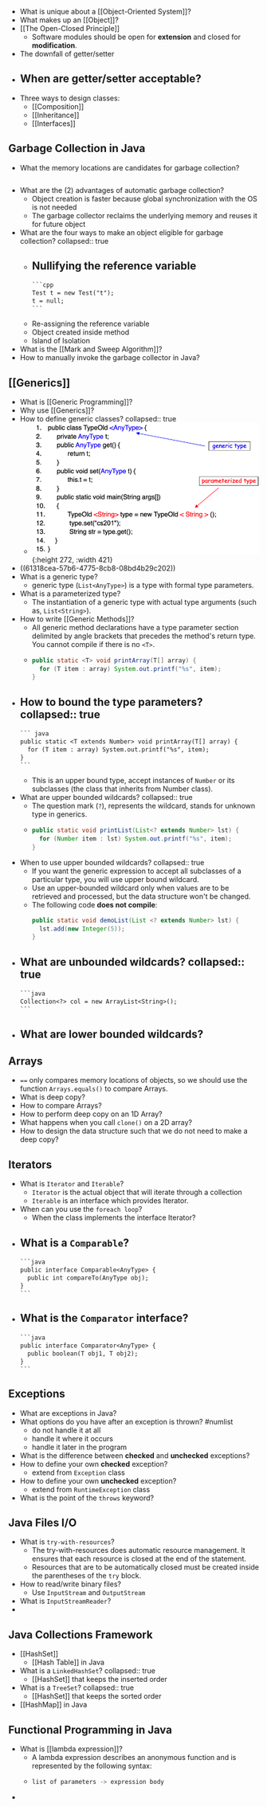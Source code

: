 - What is unique about a [[Object-Oriented System]]?
- What makes up an [[Object]]?
- [[The Open-Closed Principle]]
	- Software modules should be open for **extension** and closed for **modification**.
- The downfall of getter/setter
- When are getter/setter acceptable?
  ---
- Three ways to design classes:
	- [[Composition]]
	- [[Inheritance]]
	- [[Interfaces]]
## Garbage Collection in Java
- What the memory locations are candidates for garbage collection?
  ```java
  ```
- What are the (2) advantages of automatic garbage collection?
	- Object creation is faster because global synchronization with the OS is not needed
	- The garbage collector reclaims the underlying memory and reuses it for future object
- What are the four ways to make an object eligible for garbage collection?
  collapsed:: true
	- Nullifying the reference variable
		-
		  ```cpp
		  Test t = new Test("t");
		  t = null;
		  ```
	- Re-assigning the reference variable
	- Object created inside method
	- Island of Isolation
- What is the [[Mark and Sweep Algorithm]]?
- How to manually invoke the garbage collector in Java?
## [[Generics]]
- What is [[Generic Programming]]?
- Why use [[Generics]]?
- How to define generic classes? 
  collapsed:: true
	- ![image.png](../assets/image_1630637212678_0.png){:height 272, :width 421}
- ((61318cea-57b6-4775-8cb8-08bd4b29c202))
- What is a generic type?
	- generic type (`List<AnyType>`) is a type with formal type parameters.
- What is a parameterized type?
	- The instantiation of a generic type with actual type arguments (such as, `List<String>`).
- How to write [[Generic Methods]]?
	- All generic method declarations have a type parameter section delimited by angle brackets that precedes the method's return type. You cannot compile if there is no `<T>`.
	-
	  ```java
	  public static <T> void printArray(T[] array) {
	    for (T item : array) System.out.printf("%s", item);
	  }
	  ```
- How to bound the type parameters?
  collapsed:: true
	-
	  ``` java
	  public static <T extends Number> void printArray(T[] array) {
	    for (T item : array) System.out.printf("%s", item);
	  }
	  ```
	- This is an upper bound type, accept instances of `Number` or its subclasses (the class that inherits from Number class).
- What are upper bounded wildcards?
  collapsed:: true
	- The question mark (`?`), represents the wildcard, stands for unknown type in generics.
	-
	  ```java
	  public static void printList(List<? extends Number> lst) {
	    for (Number item : lst) System.out.printf("%s", item);
	  }
	  ```
- When to use upper bounded wildcards?
  collapsed:: true
	- If you want the generic expression to accept all subclasses of a particular type, you will use upper bound wildcard.
	- Use an upper-bounded wildcard only when values are to be retrieved and processed, but the data structure won't be changed.
	- The following code **does not compile**:
	  ```java
	  public static void demoList(List <? extends Number> lst) {
	    lst.add(new Integer(5));
	  }
	  ```
- What are unbounded wildcards?
  collapsed:: true
	-
	  ```java
	  Collection<?> col = new ArrayList<String>();
	  ```
- What are lower bounded wildcards?
	-
## Arrays
- `==` only compares memory locations of objects, so we should use the function `Arrays.equals()` to compare Arrays.
- What is deep copy?
- How to compare Arrays?
- How to perform deep copy on an 1D Array?
- What happens when you call `clone()` on a 2D array?
- How to design the data structure such that we do not need to make a deep copy?
## Iterators
- What is `Iterator` and `Iterable`?
	- `Iterator` is the actual object that will iterate through a collection
	- `Iterable` is an interface which provides Iterator.
- When can you use the `foreach loop`?
	- When the class implements the interface Iterator?
- What is a `Comparable`?
	-
	  ```java
	  public interface Comparable<AnyType> {
	    public int compareTo(AnyType obj);
	  }
	  ```
- What is the `Comparator` interface?
	-
	  ```java
	  public interface Comparator<AnyType> {
	    public boolean(T obj1, T obj2);
	  }
	  ```
## Exceptions
- What are exceptions in Java?
- What options do you have after an exception is thrown? #numlist
	- do not handle it at all
	- handle it where it occurs
	- handle it later in the program
- What is the difference between **checked** and **unchecked** exceptions?
- How to define your own **checked** exception?
	- extend from `Exception` class
- How to define your own **unchecked** exception?
	- extend from `RuntimeException` class
- What is the point of the `throws` keyword?
## Java Files I/O
- What is `try-with-resources`?
	- The try-with-resources does automatic resource management. It ensures that each resource is closed at the end of the statement.
	- Resources that are to be automatically closed must be created inside the parentheses of the `try` block.
- How to read/write binary files?
	- Use `InputStream` and `OutputStream`
- What is `InputStreamReader`?
-
## Java Collections Framework
- [[HashSet]]
	- [[Hash Table]] in Java
- What is a `LinkedHashSet`?
  collapsed:: true
	- [[HashSet]] that keeps the inserted order
- What is a `TreeSet`?
  collapsed:: true
	- [[HashSet]] that keeps the sorted order
- [[HashMap]] in Java
## Functional Programming in Java
- What is [[lambda expression]]?
	- A lambda expression describes  an anonymous function and is represented by the following syntax:
	-
	  ```java
	  list of parameters -> expression body
	  ```
-